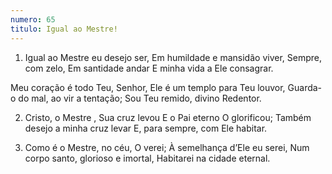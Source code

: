 ```yaml
---
numero: 65
titulo: Igual ao Mestre!
---
```

1. Igual ao Mestre eu desejo ser,
Em humildade e mansidão viver,
Sempre, com zelo,
Em santidade andar
E minha vida a Ele consagrar.

Meu coração é todo Teu, Senhor,
Ele é um templo para Teu louvor,
Guarda-o do mal, ao vir a tentação;
Sou Teu remido, divino Redentor.

2. Cristo, o Mestre , Sua cruz levou
E o Pai eterno O glorificou;
Também desejo a minha cruz levar
E, para sempre, com Ele habitar.

3. Como é o Mestre, no céu, O verei;
À semelhança d’Ele eu serei,
Num corpo santo, glorioso e imortal,
Habitarei na cidade eternal.
